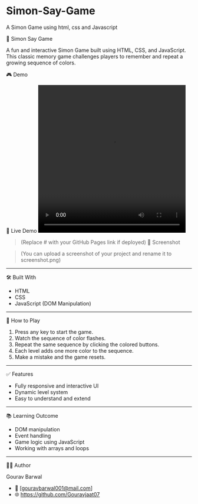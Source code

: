# Simon-Say-Game
A Simon Game using html, css and  Javascript

🧠 Simon Say Game 

A fun and interactive Simon Game built using HTML, CSS, and JavaScript. This classic memory game challenges players to remember and repeat a growing sequence of colors.

🎮 Demo

🔗 Live Demo
<video controls src = "D:\Simon Game(1).mp4" height = "400px" width = "400px">
> (Replace # with your GitHub Pages link if deployed)
📸 Screenshot

> (You can upload a screenshot of your project and rename it to screenshot.png)

---

🛠 Built With

-  HTML
-  CSS
-  JavaScript (DOM Manipulation)

---

🚀 How to Play

1. Press any key to start the game.
2. Watch the sequence of color flashes.
3. Repeat the same sequence by clicking the colored buttons.
4. Each level adds one more color to the sequence.
5. Make a mistake and the game resets.

---

✅ Features

-  Fully responsive and interactive UI
-  Dynamic level system
-  Easy to understand and extend

---

📚 Learning Outcome

-  DOM manipulation
-  Event handling
-  Game logic using JavaScript
-  Working with arrays and loops

---

🧑‍💻 Author

 Gourav Barwal
- 📧 [gouravbarwal001@mail.com]
- 🌐 https://github.com/Gouravjaat07
